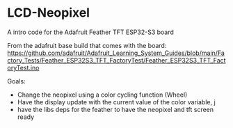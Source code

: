 # LCD-Neopixel
A intro code for the Adafruit Feather TFT ESP32-S3 board

From the adafruit base build that comes with the board: https://github.com/adafruit/Adafruit_Learning_System_Guides/blob/main/Factory_Tests/Feather_ESP32S3_TFT_FactoryTest/Feather_ESP32S3_TFT_FactoryTest.ino

Goals:
 - Change the neopixel using a color cycling function (Wheel)
 - Have the display update with the current value of the color variable, j
 - have the libs deps for the feather to have the neopixel and tft screen ready
